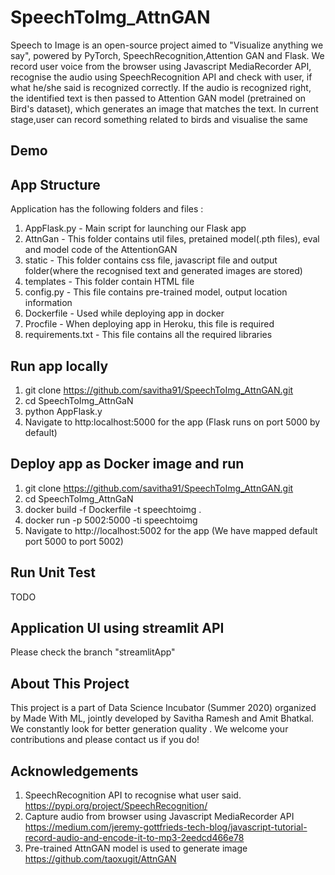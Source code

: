# SpeechToImg_AttnGAN

Speech to Image is an open-source project aimed to "Visualize anything we say", powered by PyTorch, SpeechRecognition,Attention GAN and Flask. We record user voice from the browser using Javascript MediaRecorder API, recognise the audio using SpeechRecognition API and check with user, if what he/she said is recognized correctly. If the audio is recognized right, the identified text is then passed to Attention GAN model (pretrained on Bird's dataset), which generates an image that matches the text. In current stage,user can record something related to birds and visualise the same


## Demo



## App Structure
Application has the following folders and files :

1. AppFlask.py - Main script for launching our Flask app
2. AttnGan - This folder contains util files, pretained model(.pth files), eval and model code of the AttentionGAN 
2. static - This folder contains css file, javascript file and output folder(where the recognised text and generated images are stored)
3. templates - This folder contain HTML file
4. config.py - This file contains pre-trained model, output location information
5. Dockerfile - Used while deploying app in docker
6. Procfile - When deploying app in Heroku, this file is required 
7. requirements.txt - This file contains all the required libraries

## Run app locally
1. git clone https://github.com/savitha91/SpeechToImg_AttnGAN.git
2. cd SpeechToImg_AttnGaN
2. python AppFlask.y
3. Navigate to http:localhost:5000 for the app (Flask runs on port 5000 by default)

## Deploy app as Docker image and run 
1. git clone https://github.com/savitha91/SpeechToImg_AttnGAN.git
2. cd SpeechToImg_AttnGaN
3. docker build -f Dockerfile -t speechtoimg .
4. docker run -p 5002:5000 -ti speechtoimg
5. Navigate to http://localhost:5002 for the app (We have mapped default port 5000 to port 5002)

## Run Unit Test
TODO

## Application UI using streamlit API
Please check the branch "streamlitApp"

## About This Project
This project is a part of Data Science Incubator (Summer 2020) organized by Made With ML, jointly developed by Savitha Ramesh and Amit Bhatkal. We constantly look for better generation quality . We welcome your contributions and please contact us if you do!

## Acknowledgements
1. SpeechRecognition API to recognise what user said. 
https://pypi.org/project/SpeechRecognition/
2. Capture audio from browser using Javascript MediaRecorder API
https://medium.com/jeremy-gottfrieds-tech-blog/javascript-tutorial-record-audio-and-encode-it-to-mp3-2eedcd466e78
3. Pre-trained AttnGAN model is used to generate image 
https://github.com/taoxugit/AttnGAN


